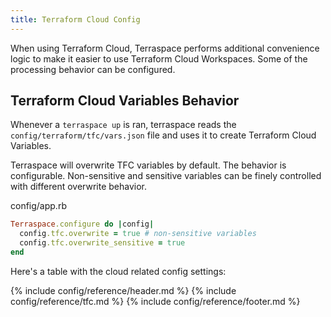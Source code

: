```yaml
---
title: Terraform Cloud Config
---
```


When using Terraform Cloud, Terraspace performs additional convenience logic to make it easier to use Terraform Cloud Workspaces. Some of the processing behavior can be configured.

## Terraform Cloud Variables Behavior

Whenever a `terraspace up` is ran, terraspace reads the `config/terraform/tfc/vars.json` file and uses it to create Terraform Cloud Variables.

Terraspace will overwrite TFC variables by default. The behavior is configurable. Non-sensitive and sensitive variables can be finely controlled with different overwrite behavior.

config/app.rb

```ruby
Terraspace.configure do |config|
  config.tfc.overwrite = true # non-sensitive variables
  config.tfc.overwrite_sensitive = true
end
```

Here's a table with the cloud related config settings:

{% include config/reference/header.md %}
{% include config/reference/tfc.md %}
{% include config/reference/footer.md %}
